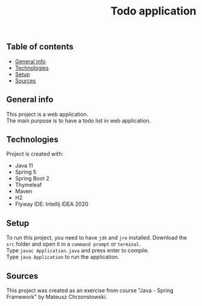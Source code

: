 <h1 align="right">Todo application</h1><br>

## Table of contents
* [General info](#general-info)
* [Technologies](#technologies)
* [Setup](#setup)
* [Sources](#sources)

## General info
This project is a web application.  
The main purpose is to have a todo list in web application.     

## Technologies
Project is created with:
* Java 11 
* Spring 5  
* Spring Boot 2  
* Thymeleaf  
* Maven  
* H2  
* Flyway
IDE: Intellij IDEA 2020

## Setup
To run this project, you need to have `jdk` and `jre` installed.
Download the `src` folder and open it in a `command prompt` or `terminal`.  
Type `javac Application.java` and press enter to compile.  
Type `java Application` to run the application.  

## Sources
This project was created as an exercise from course "Java - Spring Framework" by Mateusz Chrzonstowski.
